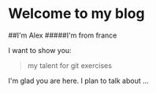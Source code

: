 # Welcome to my blog
##I'm Alex
#####I'm from france

I want to show you:
>my talent for git exercises

I'm glad you are here. I plan to talk about ...
